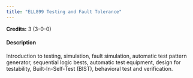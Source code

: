 ```yaml
---
title: "ELL899 Testing and Fault Tolerance"
---
```

**Credits:** 3 (3-0-0)

#### Description
Introduction to testing, simulation, fault simulation, automatic test pattern generator, sequential logic bests, automatic test equipment, design for testability, Built-In-Self-Test (BIST), behavioral test and verification.